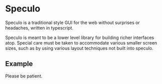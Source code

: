 # Speculo
Speculo is a traditional style GUI for the web without surprises or headaches, written in typescript.

Speculo is meant to be a lower level library for building richer interfaces atop.
Special care must be taken to accommodate various smaller screen sizes, such as by using various layout techniques not built into speculo.

## Example

Please be patient.
